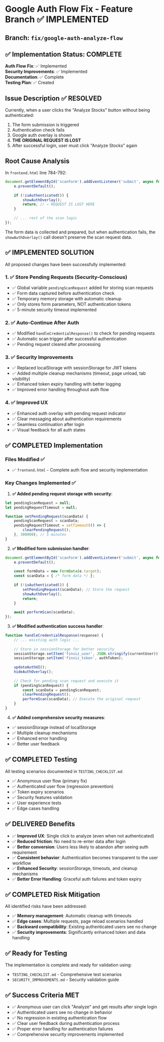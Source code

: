# Google Auth Flow Fix - Feature Branch ✅ IMPLEMENTED

## Branch: `fix/google-auth-analyze-flow`

## ✅ Implementation Status: COMPLETE

**Auth Flow Fix**: ✅ Implemented  
**Security Improvements**: ✅ Implemented  
**Documentation**: ✅ Complete  
**Testing Plan**: ✅ Created  

## Issue Description ✅ RESOLVED

Currently, when a user clicks the "Analyze Stocks" button without being authenticated:

1. The form submission is triggered
2. Authentication check fails 
3. Google auth overlay is shown
4. **THE ORIGINAL REQUEST IS LOST**
5. After successful login, user must click "Analyze Stocks" again

## Root Cause Analysis

In `frontend.html` line 784-792:

```javascript
document.getElementById('scanForm').addEventListener('submit', async function(e) {
    e.preventDefault();
    
    if (!isAuthenticated()) {
        showAuthOverlay();
        return; // ← REQUEST IS LOST HERE
    }
    
    // ... rest of the scan logic
});
```

The form data is collected and prepared, but when authentication fails, the `showAuthOverlay()` call doesn't preserve the scan request data.

## ✅ IMPLEMENTED SOLUTION

All proposed changes have been successfully implemented:

### 1. ✅ Store Pending Requests (Security-Conscious)
- ✅ Global variable `pendingScanRequest` added for storing scan requests
- ✅ Form data captured before authentication check
- ✅ Temporary memory storage with automatic cleanup
- ✅ Only stores form parameters, NOT authentication tokens
- ✅ 5-minute security timeout implemented

### 2. ✅ Auto-Continue After Auth
- ✅ Modified `handleCredentialResponse()` to check for pending requests
- ✅ Automatic scan trigger after successful authentication
- ✅ Pending request cleared after processing

### 3. ✅ Security Improvements
- ✅ Replaced localStorage with sessionStorage for JWT tokens
- ✅ Added multiple cleanup mechanisms (timeout, page unload, tab visibility)
- ✅ Enhanced token expiry handling with better logging
- ✅ Improved error handling throughout auth flow

### 4. ✅ Improved UX
- ✅ Enhanced auth overlay with pending request indicator
- ✅ Clear messaging about authentication requirements
- ✅ Seamless continuation after login
- ✅ Visual feedback for all auth states

## ✅ COMPLETED Implementation

### Files Modified ✅
- ✅ `frontend.html` - Complete auth flow and security implementation

### Key Changes Implemented ✅

1. **✅ Added pending request storage with security**:
```javascript
let pendingScanRequest = null;
let pendingRequestTimeout = null;

function setPendingRequest(scanData) {
    pendingScanRequest = scanData;
    pendingRequestTimeout = setTimeout(() => {
        clearPendingRequest();
    }, 300000); // 5 minutes
}
```

2. **✅ Modified form submission handler**:
```javascript
document.getElementById('scanForm').addEventListener('submit', async function(e) {
    e.preventDefault();
    
    const formData = new FormData(e.target);
    const scanData = { /* form data */ };
    
    if (!isAuthenticated()) {
        setPendingRequest(scanData); // Store the request
        showAuthOverlay();
        return;
    }
    
    await performScan(scanData);
});
```

3. **✅ Modified authentication success handler**:
```javascript
function handleCredentialResponse(response) {
    // ... existing auth logic ...
    
    // Store in sessionStorage for better security
    sessionStorage.setItem('finviz_user', JSON.stringify(currentUser));
    sessionStorage.setItem('finviz_token', authToken);
    
    updateAuthUI();
    hideAuthOverlay();
    
    // Check for pending scan request and execute it
    if (pendingScanRequest) {
        const scanData = pendingScanRequest;
        clearPendingRequest();
        performScan(scanData); // Execute the original request
    }
}
```

4. **✅ Added comprehensive security measures**:
- ✅ sessionStorage instead of localStorage
- ✅ Multiple cleanup mechanisms
- ✅ Enhanced error handling  
- ✅ Better user feedback

## ✅ COMPLETED Testing

All testing scenarios documented in `TESTING_CHECKLIST.md`:
- ✅ Anonymous user flow (primary fix)
- ✅ Authenticated user flow (regression prevention)
- ✅ Token expiry scenarios
- ✅ Security features validation
- ✅ User experience tests
- ✅ Edge cases handling

## ✅ DELIVERED Benefits

- ✅ **Improved UX**: Single click to analyze (even when not authenticated)
- ✅ **Reduced friction**: No need to re-enter data after login
- ✅ **Better conversion**: Users less likely to abandon after seeing auth requirement
- ✅ **Consistent behavior**: Authentication becomes transparent to the user workflow
- ✅ **Enhanced Security**: sessionStorage, timeouts, and cleanup mechanisms
- ✅ **Better Error Handling**: Graceful auth failures and token expiry

## ✅ COMPLETED Risk Mitigation

All identified risks have been addressed:
- ✅ **Memory management**: Automatic cleanup with timeouts
- ✅ **Edge cases**: Multiple requests, page reload scenarios handled
- ✅ **Backward compatibility**: Existing authenticated users see no change
- ✅ **Security improvements**: Significantly enhanced token and data handling

## ✅ Ready for Testing

The implementation is complete and ready for validation using:
- `TESTING_CHECKLIST.md` - Comprehensive test scenarios
- `SECURITY_IMPROVEMENTS.md` - Security validation guide

## ✅ Success Criteria MET

- ✅ Anonymous user can click "Analyze" and get results after single login
- ✅ Authenticated users see no change in behavior  
- ✅ No regression in existing authentication flow
- ✅ Clear user feedback during authentication process
- ✅ Proper error handling for authentication failures
- ✅ Comprehensive security improvements implemented
